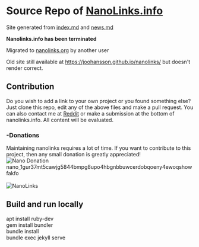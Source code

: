 # Source Repo of [NanoLinks.info](https://nanolinks.info)
Site generated from [index.md](https://github.com/Joohansson/nanolinks/blob/master/index.md) and [news.md](https://github.com/Joohansson/nanolinks/blob/master/news.md)

**Nanolinks.info has been terminated**

Migrated to [nanolinks.org](https://nanolinks.org) by another user

Old site still available at https://joohansson.github.io/nanolinks/ but doesn't render correct.

## Contribution
Do you wish to add a link to your own project or you found something else? Just clone this repo, edit any of the above files and make a pull request. You can also contact me at [Reddit](https://www.reddit.com/user/Joohansson/) or make a submission at the bottom of nanolinks.info. All content will be evaluated.

### -Donations
Maintaining nanolinks requires a lot of time. If you want to contribute to this project, then any small donation is greatly appreciated!
<br>
<img id="qrImage" src="https://raw.githubusercontent.com/Joohansson/nanolinks/master/src/qr_new.png" alt="Nano Donation" /><br/>
nano_1gur37mt5cawjg5844bmpg8upo4hbgnbbuwcerdobqoeny4ewoqshowfakfo<br/>
<br>
<img src="https://raw.githubusercontent.com/Joohansson/nanolinks/master/src/nanolinks_simple.png" alt="NanoLinks" />

## Build and run locally
apt install ruby-dev
<br>
gem install bundler
<br>
bundle install
<br>
bundle exec jekyll serve

